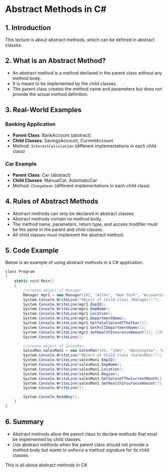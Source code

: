 
# Abstract Methods in C#

## 1. Introduction
This lecture is about abstract methods, which can be defined in abstract classes.

## 2. What is an Abstract Method?
- An abstract method is a method declared in the parent class without any method body.
- It is meant to be implemented by the child classes.
- The parent class creates the method name and parameters but does not provide the actual method definition.

## 3. Real-World Examples
### Banking Application
- **Parent Class**: BankAccount (abstract)
- **Child Classes**: SavingsAccount, CurrentAccount
- Method: `InterestCalculation` (different implementations in each child class)

### Car Example
- **Parent Class**: Car (abstract)
- **Child Classes**: ManualCar, AutomaticCar
- Method: `ChangeGear` (different implementations in each child class)

## 4. Rules of Abstract Methods
- Abstract methods can only be declared in abstract classes.
- Abstract methods contain no method body.
- The method name, parameters, return type, and access modifier must be the same in the parent and child classes.
- All child classes must implement the abstract method.

## 5. Code Example
Below is an example of using abstract methods in a C# application.

```csharp
﻿class Program
{
    static void Main()
    {
        //create object of Manager
        Manager mgr1 = new Manager(102, "Allen", "New York", "Accounting");
        System.Console.WriteLine("Object of Child class (Manager):");
        System.Console.WriteLine(mgr1.EmpID);
        System.Console.WriteLine(mgr1.EmpName);
        System.Console.WriteLine(mgr1.Location);
        System.Console.WriteLine(mgr1.DepartmentName);
        System.Console.WriteLine(mgr1.GetTotalSalesOfTheYear());
        System.Console.WriteLine(mgr1.GetFullDepartmentName());
        System.Console.WriteLine(mgr1.GetHealthInsuranceAmount()); //Manager.GetHealthInsuranceAmount
        System.Console.WriteLine();

        //create object of SalesMan
        SalesMan salesMan1 = new SalesMan(103, "John", "Washington", "East");
        System.Console.WriteLine("Object of Child class (SalesMan):");
        System.Console.WriteLine(salesMan1.EmpID);
        System.Console.WriteLine(salesMan1.EmpName);
        System.Console.WriteLine(salesMan1.Location);
        System.Console.WriteLine(salesMan1.Region);
        System.Console.WriteLine(salesMan1.GetSalesOfTheCurrentMonth());
        System.Console.WriteLine(salesMan1.GetHealthInsuranceAmount()); //SalesMan.GetHealthInsuranceAmount
        System.Console.WriteLine();

        System.Console.ReadKey();
    }
}


```

## 6. Summary
- Abstract methods allow the parent class to declare methods that must be implemented by child classes.
- Use abstract methods when the parent class should not provide a method body but wants to enforce a method signature for its child classes.

This is all about abstract methods in C#.
